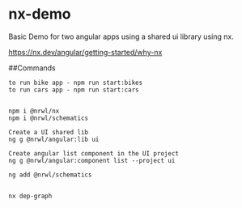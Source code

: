 # nx-demo
Basic Demo for two angular apps using a shared ui library
using nx.

https://nx.dev/angular/getting-started/why-nx




##Commands
```
to run bike app - npm run start:bikes
to run cars app - npm run start:cars


npm i @nrwl/nx
npm i @nrwl/schematics

Create a UI shared lib
ng g @nrwl/angular:lib ui

Create angular list component in the UI project
ng g @nrwl/angular:component list --project ui

ng add @nrwl/schematics


nx dep-graph


```
